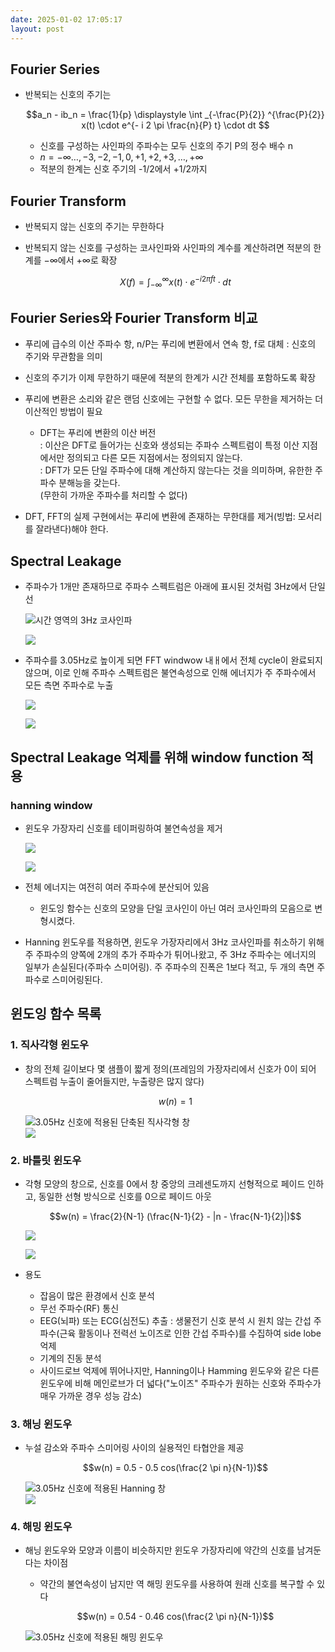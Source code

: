 ```yaml
---
date: 2025-01-02 17:05:17
layout: post
---
```






## Fourier Series  
- 반복되는 신호의 주기는  

  $$a_n - ib_n = \frac{1}{p} \displaystyle \int _{-\frac{P}{2}} ^{\frac{P}{2}} x(t) \cdot e^{- i 2 \pi \frac{n}{P} t} \cdot dt $$  
  + 신호를 구성하는 사인파의 주파수는 모두 신호의 주기 P의 정수 배수 n  
  + $n = −∞…, −3, −2, −1, 0, +1, +2, +3, …, +∞$  
  + 적분의 한계는 신호 주기의 -1/2에서 +1/2까지  

## Fourier Transform
- 반복되지 않는 신호의 주기는 무한하다
- 반복되지 않는 신호를 구성하는 코사인파와 사인파의 계수를 계산하려면 적분의 한계를 −∞에서 +∞로 확장  

  $$X(f) = \int_{−∞} ^{∞} x(t) \cdot e^{-i 2\pi f t} \cdot dt$$

## Fourier Series와 Fourier Transform 비교  
- 푸리에 급수의 이산 주파수 항, n/P는 푸리에 변환에서 연속 항, f로 대체 : 신호의 주기와 무관함을 의미  
- 신호의 주기가 이제 무한하기 때문에 적분의 한계가 시간 전체를 포함하도록 확장
- 푸리에 변환은 소리와 같은 랜덤 신호에는 구현할 수 없다. 모든 무한을 제거하는 더 이산적인 방법이 필요
  + DFT는 푸리에 변환의 이산 버전  
    : 이산은 DFT로 들어가는 신호와 생성되는 주파수 스펙트럼이 특정 이산 지점에서만 정의되고 다른 모든 지점에서는 정의되지 않는다.  
    : DFT가 모든 단일 주파수에 대해 계산하지 않는다는 것을 의미하며, 유한한 주파수 분해능을 갖는다.  
      (무한히 가까운 주파수를 처리할 수 없다)    

- DFT, FFT의 실제 구현에서는 푸리에 변환에 존재하는 무한대를 제거(빙법: 모서리를 잘라낸다)해야 한다.  

## Spectral Leakage  
- 주파수가 1개만 존재하므로 주파수 스펙트럼은 아래에 표시된 것처럼 3Hz에서 단일 선  

  ![시간 영역의 3Hz 코사인파](https://media.licdn.com/dms/image/v2/D4D12AQETAE8y2A0qJA/article-inline_image-shrink_1000_1488/article-inline_image-shrink_1000_1488/0/1715021888895?e=2147483647&v=beta&t=gwx0trNAAbhzxXTY5hzRYPqUEOzcJRnKZDmf9UVm_Tg)  

  ![](https://media.licdn.com/dms/image/v2/D4D12AQE7K94SU8eU8A/article-inline_image-shrink_1000_1488/article-inline_image-shrink_1000_1488/0/1715021937733?e=2147483647&v=beta&t=xJ_CNzpooz3NaSoo5mLJc8HzNJ_94JpKqOFDitMvqqk)  

- 주파수를 3.05Hz로 높이게 되면 FFT windwow 내ㅐ에서 전체 cycle이 완료되지 않으며, 이로 인해 주파수 스펙트럼은 불연속성으로 인해 에너지가 주 주파수에서 모든 측면 주파수로 누출  

  ![](https://media.licdn.com/dms/image/v2/D4D12AQH5YuI2ZGSVdA/article-inline_image-shrink_1000_1488/article-inline_image-shrink_1000_1488/0/1715022009176?e=2147483647&v=beta&t=fVXlHCw_ymBB-RZ1VhuTpFCwpFlrRZ4pRJSPzyGfauw)  

  ![](https://media.licdn.com/dms/image/v2/D4D12AQHw53Sx2vb_aw/article-inline_image-shrink_1000_1488/article-inline_image-shrink_1000_1488/0/1715022057176?e=2147483647&v=beta&t=D3V9frmwu3ofYHJ1n9g65fS0TsYTtVEfK9MDtQzvIsg)  

## Spectral Leakage 억제를 위해 window function 적용
### hanning window  
- 윈도우 가장자리 신호를 테이퍼링하여 불연속성을 제거

  ![](https://media.licdn.com/dms/image/v2/D4D12AQHXXH43GLo5zA/article-inline_image-shrink_1000_1488/article-inline_image-shrink_1000_1488/0/1715022120263?e=2147483647&v=beta&t=7n1HQ2QuJBDo8F7S5e5eA56oIQxT0SJehwfCPTgDuiU)  

  ![](https://media.licdn.com/dms/image/v2/D4D12AQGrBCxvBMpbtw/article-inline_image-shrink_1000_1488/article-inline_image-shrink_1000_1488/0/1715022183444?e=2147483647&v=beta&t=QCRpjO4QUr0JLmzluls-1U3f0mBCNiKvp7IHnO1xeVE)  

- 전체 에너지는 여전히 여러 주파수에 분산되어 있음
  + 윈도잉 함수는 신호의 모양을 단일 코사인이 아닌 여러 코사인파의 모음으로 변형시켰다.  

- Hanning 윈도우를 적용하면, 윈도우 가장자리에서 3Hz 코사인파를 취소하기 위해 주 주파수의 양쪽에 2개의 추가 주파수가 튀어나왔고, 주 3Hz 주파수는 에너지의 일부가 손실된다(주파수 스미어링). 주 주파수의 진폭은 1보다 적고, 두 개의 측면 주파수로 스미어링된다.

## 윈도잉 함수 목록  

### 1. 직사각형 윈도우  
- 창의 전체 길이보다 몇 샘플이 짧게 정의(프레임의 가장자리에서 신호가 0이 되어 스펙트럼 누출이 줄어들지만, 누출량은 많지 않다)  

  $$w(n) = 1$$  

  ![3.05Hz 신호에 적용된 단축된 직사각형 창](https://media.licdn.com/dms/image/v2/D4D12AQEzBlG7daLAPg/article-inline_image-shrink_1000_1488/article-inline_image-shrink_1000_1488/0/1715060438982?e=2147483647&v=beta&t=xmYP0lsDziypfMqMkfY21mOtUTOhF6LKEVSuOoVGDcs)  
  ![](https://media.licdn.com/dms/image/v2/D4D12AQFEzKE0Ho6r8A/article-inline_image-shrink_1000_1488/article-inline_image-shrink_1000_1488/0/1715060501386?e=2147483647&v=beta&t=AKYVBTHZEHTw54NO-IUNSd6KNnuIqeOaRAcK3y7gmcw)  

### 2. 바틀릿 윈도우  
- 각형 모양의 창으로, 신호를 0에서 창 중앙의 크레센도까지 선형적으로 페이드 인하고, 동일한 선형 방식으로 신호를 0으로 페이드 아웃
  
  $$w(n) = \frac{2}{N-1} (\frac{N-1}{2} - |n - \frac{N-1}{2}|)$$

  ![](https://media.licdn.com/dms/image/v2/D4D12AQE1aznC8Ul0Iw/article-inline_image-shrink_1000_1488/article-inline_image-shrink_1000_1488/0/1715060795060?e=2147483647&v=beta&t=nzC-QzkJirBm2AvF6ERll8J2H7kfky45CH_gpeNNP2g)  

  ![](https://media.licdn.com/dms/image/v2/D4D12AQEcf35KMrLOrA/article-inline_image-shrink_1000_1488/article-inline_image-shrink_1000_1488/0/1715060845342?e=2147483647&v=beta&t=ysEeVqBWduS01iq4kx2IlOSfALVD6se7M7FDFrfFi6w)  

- 용도
  + 잡음이 많은 환경에서 신호 분석  
  + 무선 주파수(RF) 통신  
  + EEG(뇌파) 또는 ECG(심전도) 추출 : 생물전기 신호 분석 시 원치 않는 간섭 주파수(근육 활동이나 전력선 노이즈로 인한 간섭 주파수)를 수집하여 side lobe 억제  
  + 기계의 진동 분석  
  + 사이드로브 억제에 뛰어나지만, Hanning이나 Hamming 윈도우와 같은 다른 윈도우에 비해 메인로브가 더 넓다("노이즈" 주파수가 원하는 신호와 주파수가 매우 가까운 경우 성능 감소)  
### 3. 해닝 윈도우  
- 누설 감소와 주파수 스미어링 사이의 실용적인 타협안을 제공  

  $$w(n) = 0.5 - 0.5 cos(\frac{2 \pi n}{N-1})$$  

  ![3.05Hz 신호에 적용된 Hanning 창](https://media.licdn.com/dms/image/v2/D4D12AQEGzdgF3MHM4g/article-inline_image-shrink_1000_1488/article-inline_image-shrink_1000_1488/0/1715061197011?e=2147483647&v=beta&t=l5Lq5GkvaPV2QhDIJv5MWtAVFWl2QV7wg_LV4AF0gKI)  
  ![](https://media.licdn.com/dms/image/v2/D4D12AQGdlbhSfH8hTA/article-inline_image-shrink_1000_1488/article-inline_image-shrink_1000_1488/0/1715061217216?e=2147483647&v=beta&t=jYEw1zKASttWI6WQn5Wkzq-FMS7pqPhZnSijyKWH1jo)  

### 4. 해밍 윈도우  
- 해닝 윈도우와 모양과 이름이 비슷하지만 윈도우 가장자리에 약간의 신호를 남겨둔다는 차이점  
  + 약간의 불연속성이 남지만 역 해밍 윈도우를 사용하여 원래 신호를 복구할 수 있다  

  $$w(n) = 0.54 - 0.46 cos(\frac{2 \pi n}{N-1})$$  

  ![3.05Hz 신호에 적용된 해밍 윈도우](https://media.licdn.com/dms/image/v2/D4D12AQHgeaSPFX-XdQ/article-inline_image-shrink_1000_1488/article-inline_image-shrink_1000_1488/0/1715061526912?e=2147483647&v=beta&t=SBDlWJHaNYT9bzGJYoWtajk5ZuVv8BhXuiT2OnZ2GT0)  





















